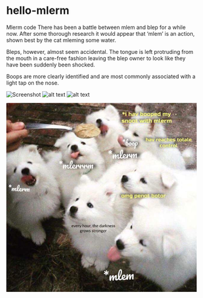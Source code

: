 # hello-mlerm
Mlerm code
There has been a battle between mlem and blep for a while now. After some thorough research it would appear that ‘mlem’ is an action, shown best by the cat mleming some water.

Bleps, however, almost seem accidental. The tongue is left protruding from the mouth in a care-free fashion leaving the blep owner to look like they have been suddenly been shocked.


Boops are more clearly identified and are most commonly associated with a light tap on the nose.

![Screenshot](mlerm.png)
![alt text](https://raw.githubusercontent.com/lizgzil/hello-mlerm/mlerm.png)
![alt text](hello-mlerm/mlerm.jpg)

![alt text](https://github.com/lizgzil/hello-mlerm/blob/readme-newedits/mlerm.jpg)
